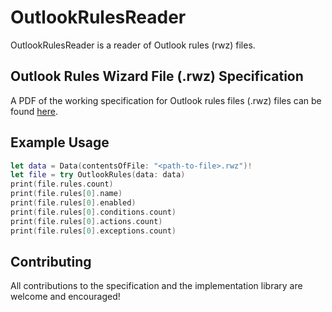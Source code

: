 # OutlookRulesReader

OutlookRulesReader is a reader of Outlook rules (rwz) files.

## Outlook Rules Wizard File (.rwz) Specification
A PDF of the working specification for Outlook rules files (.rwz) files can be found [here](https://github.com/hughbe/OutlookRulesReader/blob/main/docs/RWZ%20Format.pdf).

## Example Usage

```swift
let data = Data(contentsOfFile: "<path-to-file>.rwz")!
let file = try OutlookRules(data: data)
print(file.rules.count)
print(file.rules[0].name)
print(file.rules[0].enabled)
print(file.rules[0].conditions.count)
print(file.rules[0].actions.count)
print(file.rules[0].exceptions.count)
```

## Contributing
All contributions to the specification and the implementation library are welcome and encouraged!
